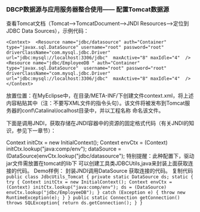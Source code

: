 ### DBCP数据源与应用服务器整合使用——  配置Tomcat数据源 

查看Tomcat文档（Tomcat-->TomcatDocument-->JNDI Resources-->定位到JDBC Data Sources），示例代码： 

`<Context> 
<Resource name="jdbc/datasource" auth="Container"  type="javax.sql.DataSource" username="root" password="root"  driverClassName="com.mysql.jdbc.Driver" 
url="jdbc:mysql://localhost:3306/jdbc"  maxActive="8" maxIdle="4"  /> 
<Resource name="jdbc/EmployeeDB " auth="Container" type="javax.sql.DataSource" 
username="root" password="root"  driverClassName="com.mysql.jdbc.Driver" 
url="jdbc:mysql://localhost:3306/jdbc"  maxActive="8" maxIdle="4"  /> 
</Context>`

放置位置：在MyEclipse中，在目录/META-INF/下创建文件context.xml，将上述内容粘贴其中（注：不要写XML文件的指令头句）。该文件将被发布到Tomcat服务器的conf\Catalina\localhost目录中，并以工程名称 命名该文件。

下面是调用JNDI，获取存储在JNDI容器中的资源的固定格式代码（有关JNDI的知识，参见下一章节）： 

Context initCtx = new InitialContext(); 
Context envCtx = (Context) initCtx.lookup("java:comp/env"); 
dataSource = (DataSource)envCtx.lookup("jdbc/datasource"); 
特别提醒：此种配置下，驱动jar文件需放置在tomcat的lib下 
可以创建工具类JDBCUtils,java来封装上面获取连接的代码。 
Demo样例： 封装JNDI调用DataSource 获取连接的代码。
复制代码
`public class JdbcUtils_Tomcat {
         private static DataSource ds;
         static {
             try {
                 Context initCtx = new InitialContext();
                 Context envCtx = (Context) initCtx.lookup("java:comp/env");
                 ds = (DataSource) envCtx.lookup("jdbc/EmployeeDB");
             } catch (Exception e) {
                 throw new RuntimeException(e);
             }
         }
         public static Connection getConnection() throws SQLException{
             return ds.getConnection();
         }
     }`


